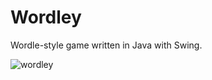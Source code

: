 # Wordley

Wordle-style game written in Java with Swing.

![wordley](https://github.com/user-attachments/assets/8b5c47fa-fd1e-4e5a-aab8-a4c449020063)

